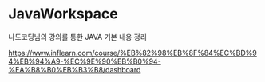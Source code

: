 # JavaWorkspace

나도코딩님의 강의를 통한 JAVA 기본 내용 정리

https://www.inflearn.com/course/%EB%82%98%EB%8F%84%EC%BD%94%EB%94%A9-%EC%9E%90%EB%B0%94-%EA%B8%B0%EB%B3%B8/dashboard
